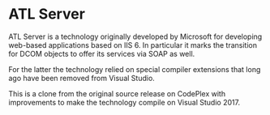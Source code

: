 # ATL Server

ATL Server is a technology originally developed by Microsoft for developing web-based applications based on IIS 6. In particular it marks the transition for DCOM objects to offer its services via SOAP as well.

For the latter the technology relied on special compiler extensions that long ago have been removed from Visual Studio.

This is a clone from the original source release on CodePlex with improvements to make the technology compile on Visual Studio 2017.
